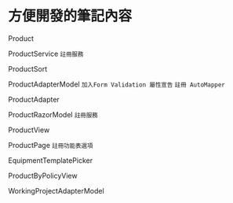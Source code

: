 # 方便開發的筆記內容

Product

ProductService        `註冊服務`

ProductSort

ProductAdapterModel   `加入Form Validation 屬性宣告` `註冊 AutoMapper`

ProductAdapter

ProductRazorModel      `註冊服務`

ProductView

ProductPage           `註冊功能表選項`

EquipmentTemplatePicker



ProductByPolicyView


WorkingProjectAdapterModel

